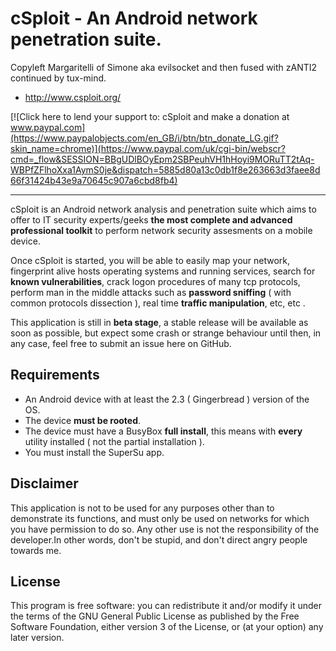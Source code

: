 cSploit - An Android network penetration suite.
==============================

Copyleft Margaritelli of Simone aka evilsocket and then fused with zANTI2 continued by tux-mind.

- <http://www.csploit.org/>

[![Click here to lend your support to: cSploit and make a donation at www.paypal.com](https://www.paypalobjects.com/en_GB/i/btn/btn_donate_LG.gif?skin_name=chrome)](https://www.paypal.com/uk/cgi-bin/webscr?cmd=_flow&SESSION=BBgUDlBOyEpm2SBPeuhVH1hHoyi9MORuTT2tAq-WBPfZFlhoXxa1AymS0je&dispatch=5885d80a13c0db1f8e263663d3faee8d66f31424b43e9a70645c907a6cbd8fb4)

-------------

cSploit is an Android network analysis and penetration suite which aims to offer to IT security experts/geeks
**the most complete and advanced professional toolkit** to perform network security assesments on a mobile device.

Once cSploit is started, you will be able to easily map your network, fingerprint alive hosts operating systems
and running services, search for **known vulnerabilities**, crack logon procedures of many tcp protocols, perform
man in the middle attacks such as **password sniffing** ( with common protocols dissection ), real time **traffic
manipulation**, etc, etc .

This application is still in **beta stage**, a stable release will be available as soon as possible, but expect
some crash or strange behaviour until then, in any case, feel free to submit an issue here on GitHub.

Requirements
-------------

- An Android device with at least the 2.3 ( Gingerbread ) version of the OS.
- The device **must be rooted**.
- The device must have a BusyBox **full install**, this means with **every** utility installed ( not the partial installation ).
- You must install the SuperSu app.


Disclaimer
-------------

This application is not to be used for any purposes other than to demonstrate its functions, and must only be used on networks for which you have permission to do so. Any other use is not the responsibility of the developer.In other words, don't be stupid, and don't direct angry people towards me.

License
-------------

This program is free software: you can redistribute it and/or modify it under the terms of the GNU General Public License as published by the Free Software Foundation, either version 3 of the License, or (at your option) any later version.
